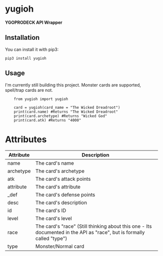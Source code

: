 # yugioh

**YGOPRODECK API Wrapper**

## Installation

You can install it with pip3:

    pip3 install yugioh

## Usage

I'm currently still building this project. Monster cards are supported, spell/trap cards are not.

```python3
    from yugioh import yugioh
    
    card = yugioh(card_name = "The Wicked Dreadroot")
    print(card.name) #Returns "The Wicked Dreadroot"
    print(card.archetype) #Returns "Wicked God"
    print(card.atk) #Returns "4000"
```

# Attributes

Attribute | Description
------------ | -------------
name | The card's name
archetype | The card's archetype
atk | The card's attack points
attribute | The card's attribute
_def | The card's defense points
desc | The card's description
id | The card's ID
level | The card's level
race | The card's "race" (Still thinking about this one - Its documented in the API as "race", but is formally called "type")
type | Monster/Normal card
